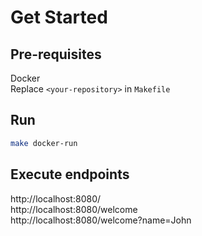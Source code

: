 # Get Started

## Pre-requisites
Docker  
Replace `<your-repository>` in `Makefile`

## Run
```bash
make docker-run
```

## Execute endpoints

http://localhost:8080/  
http://localhost:8080/welcome  
http://localhost:8080/welcome?name=John  
